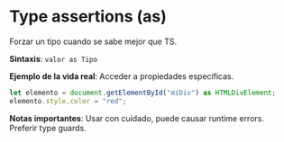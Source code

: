 # Type assertions (as)

Forzar un tipo cuando se sabe mejor que TS.

**Sintaxis**: `valor as Tipo`

**Ejemplo de la vida real**: Acceder a propiedades específicas.

```typescript
let elemento = document.getElementById("miDiv") as HTMLDivElement;
elemento.style.color = "red";
```

**Notas importantes**: Usar con cuidado, puede causar runtime errors. Preferir type guards.